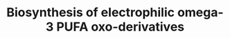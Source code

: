 ---
annotations:
- id: PW:0001137
  parent: classic metabolic pathway
  type: Pathway Ontology
  value: unsaturated fatty acid biosynthetic pathway
authors:
- ReactomeTeam
- DeSl
- Marvin M2
- Eweitz
description: Electrophilic oxo-derivatives of Ï‰-3 polyunsaturated fatty acids (Ï‰-3
  PUFAs) are generated in macrophages and neutrophils in response to inflammation
  and oxidative stress to promote the resolution of inflammation. Being electrophilic,
  these derivatives reversibly bind to nucleophilic residues on target proteins (thiolates
  of cysteines and amino groups of histidine and lysine), triggering the activation
  of cytoprotective pathways. These include the Nrf2 antioxidant response, the heat
  shock response and the peroxisome proliferator activated receptor Î³ (PPARÎ³) and
  suppressing the NF-ÎºB proinflammatory pathway (Cipollina 2015). Thus, these electrophilic
  derivatives transduce anti-inflammatory actions rather than suppress the production
  of pro-inflammatory arachidonic acid metabolites. An oxo-derivative of EPA has been
  shown to ablate leukemia stem cells in mice, which may represent a novel chemoprotective
  action for some oxo-derivatives (Hedge et al. 2011, Finch et al. 2015). In humans,
  dietary supplementation with Ï‰-3 PUFAs has been reported to increase the formation
  of oxo-derivatives (Yates et al. 2014). The enzymes cyclooxygenases (COX), lipoxygenases
  (LOs) and cytochromes P450s, acting alone or in concerted transcellular biosynthesis,
  initially form epoxy or hydroxy intermediates of Ï‰-3 PUFAs docosahexaenoic acid
  (DHA), docosapentaenoic acid (DPAn-3) and eicosapentaenoic acid (EPA) before these
  are further oxidised to electrophilic Î±,Î²-unsaturated keto-derivatives by cellular
  dehydrogenases.  View original pathway at [http://www.reactome.org/PathwayBrowser/#DIAGRAM=9027604
  Reactome].
last-edited: 2021-05-09
organisms:
- Homo sapiens
redirect_from:
- /index.php/Pathway:WP4444
- /instance/WP4444
revision: null
schema-jsonld:
- '@context': https://schema.org/
  '@id': https://wikipathways.github.io/pathways/WP4444.html
  '@type': Dataset
  creator:
    '@type': Organization
    name: WikiPathways
  description: Electrophilic oxo-derivatives of Ï‰-3 polyunsaturated fatty acids (Ï‰-3
    PUFAs) are generated in macrophages and neutrophils in response to inflammation
    and oxidative stress to promote the resolution of inflammation. Being electrophilic,
    these derivatives reversibly bind to nucleophilic residues on target proteins
    (thiolates of cysteines and amino groups of histidine and lysine), triggering
    the activation of cytoprotective pathways. These include the Nrf2 antioxidant
    response, the heat shock response and the peroxisome proliferator activated receptor
    Î³ (PPARÎ³) and suppressing the NF-ÎºB proinflammatory pathway (Cipollina 2015).
    Thus, these electrophilic derivatives transduce anti-inflammatory actions rather
    than suppress the production of pro-inflammatory arachidonic acid metabolites.
    An oxo-derivative of EPA has been shown to ablate leukemia stem cells in mice,
    which may represent a novel chemoprotective action for some oxo-derivatives (Hedge
    et al. 2011, Finch et al. 2015). In humans, dietary supplementation with Ï‰-3
    PUFAs has been reported to increase the formation of oxo-derivatives (Yates et
    al. 2014). The enzymes cyclooxygenases (COX), lipoxygenases (LOs) and cytochromes
    P450s, acting alone or in concerted transcellular biosynthesis, initially form
    epoxy or hydroxy intermediates of Ï‰-3 PUFAs docosahexaenoic acid (DHA), docosapentaenoic
    acid (DPAn-3) and eicosapentaenoic acid (EPA) before these are further oxidised
    to electrophilic Î±,Î²-unsaturated keto-derivatives by cellular dehydrogenases.  View
    original pathway at [http://www.reactome.org/PathwayBrowser/#DIAGRAM=9027604 Reactome].
  keywords:
  - 13(R)-HDPAn-3
  - 13-HDHA
  - 13-oxo-DHA
  - '13-oxo-DHA '
  - 13-oxo-DPAn-3
  - '13-oxo-DPAn-3 '
  - 15d-PGJ3
  - 17-HDHA
  - 17-HDPAn-3
  - 17-oxo-DHA
  - '17-oxo-DHA '
  - 17-oxo-DPAn-3
  - '17-oxo-DPAn-3 '
  - 5-HEDH
  - 5-HEPE
  - 5-oxo-EPA
  - 7-HDHA
  - 7-HDPAn-3
  - 7-oxo-DHA
  - '7-oxo-DHA '
  - 7-oxo-DPAn-3
  - '7-oxo-DPAn-3 '
  - ALOX5
  - Ac-PTGS2 dimer
  - DHA
  - DPAn-3
  - Dehydrogenase
  - EPA
  - H+
  - H2O
  - NADP+
  - NADPH
  - 'O-acetyl-L-serine-PTGS2 '
  - O2
  - PGH3
  - PGJ3
  - 'PTGS2 '
  - PTGS2 dimer
  - 'heme b '
  - oxo-DHAs
  - oxo-DPAn-3s
  - Î´12-PGJ3
  license: CC0
  name: Biosynthesis of electrophilic omega-3 PUFA oxo-derivatives
seo: CreativeWork
title: Biosynthesis of electrophilic omega-3 PUFA oxo-derivatives
wpid: WP4444
---